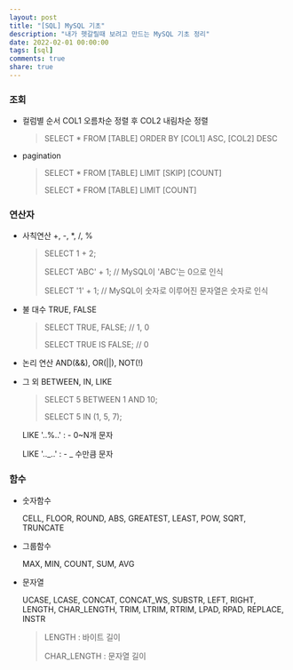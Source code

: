 ```yaml
---
layout: post
title: "[SQL] MySQL 기초"
description: "내가 헷갈릴때 보려고 만드는 MySQL 기초 정리"
date: 2022-02-01 00:00:00
tags: [sql]
comments: true
share: true
---
```


### 조회

- 컬럼별 순서
    COL1 오름차순 정렬 후 COL2 내림차순 정렬
    > SELECT * FROM [TABLE] ORDER BY [COL1] ASC, [COL2] DESC

- pagination
    > SELECT * FROM [TABLE] LIMIT [SKIP] [COUNT]
    >
    > SELECT * FROM [TABLE] LIMIT [COUNT]

### 연산자

- 사칙연산
    +, -, *, /, %
    > SELECT 1 + 2;
    >
    > SELECT 'ABC' + 1; // MySQL이 'ABC'는 0으로 인식
    >
    > SELECT '1' + 1; // MySQL이 숫자로 이루어진 문자열은 숫자로 인식
    
- 불 대수
    TRUE, FALSE
    > SELECT TRUE, FALSE; // 1, 0
    >
    > SELECT TRUE IS FALSE; // 0

- 논리 연산
    AND(&&), OR(||), NOT(!)

- 그 외
    BETWEEN, IN, LIKE
    > SELECT 5 BETWEEN 1 AND 10;
    >
    > SELECT 5 IN (1, 5, 7);
    
    LIKE '..%..' : - 0~N개 문자

    LIKE '.._..' : - _ 수만큼 문자

### 함수

- 숫자함수
    
    CELL, FLOOR, ROUND, ABS, GREATEST, LEAST, POW, SQRT, TRUNCATE

- 그룹함수

    MAX, MIN, COUNT, SUM, AVG

- 문자열

    UCASE, LCASE, CONCAT, CONCAT_WS, SUBSTR, LEFT, RIGHT, LENGTH, CHAR_LENGTH, TRIM, LTRIM, RTRIM, LPAD, RPAD, REPLACE, INSTR

    > LENGTH : 바이트 길이
    >
    > CHAR_LENGTH : 문자열 길이
